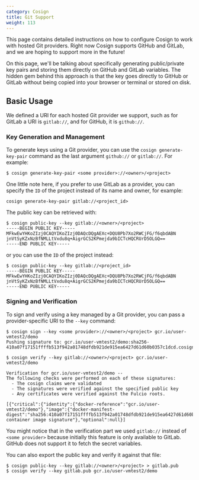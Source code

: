 ```yaml
---
category: Cosign
title: Git Support
weight: 113
---
```


This page contains detailed instructions on how to configure Cosign to work with hosted Git providers. Right
now Cosign supports GitHub and GitLab, and we are hoping to support more in the future!

On this page, we'll be talking about specifically generating public/private key pairs and storing them directly
on GitHub and GitLab variables. The hidden gem behind this approach is that the key goes directly to GitHub
or GitLab without being copied into your browser or terminal or stored on disk.

## Basic Usage

We defined a URI for each hosted Git provider we support, such as for GitLab a URI is `gitlab://`, and for GitHub,
it is `github://`.

### Key Generation and Management

To generate keys using a Git provider, you can use the `cosign generate-key-pair` command as the last
argument `github://` or `gitlab://`. For example:

```shell
$ cosign generate-key-pair <some provider>://<owner>/<project>
```

One little note here, if you prefer to use GitLab as a provider, you can specify the `ID` of the project instead of
its name and owner, for example:

```shell
cosign generate-key-pair gitlab://<project_id>
```

The public key can be retrieved with:

```shell
$ cosign public-key --key gitlab://<owner>/<project>
-----BEGIN PUBLIC KEY-----
MFkwEwYHKoZIzj0CAQYIKoZIzj0DAQcDQgAEXc+DQU8Pb7Xo2RWCjFG/f6qbdABN
jnVtSyKZxNzBfNMLLtVxdu8q+AigrGCS2KPmejda9bICTcHQCRUrD5OLGQ==
-----END PUBLIC KEY-----
```

or you can use the `ID` of the project instead:

```shell
$ cosign public-key --key gitlab://<project_id>
-----BEGIN PUBLIC KEY-----
MFkwEwYHKoZIzj0CAQYIKoZIzj0DAQcDQgAEXc+DQU8Pb7Xo2RWCjFG/f6qbdABN
jnVtSyKZxNzBfNMLLtVxdu8q+AigrGCS2KPmejda9bICTcHQCRUrD5OLGQ==
-----END PUBLIC KEY-----
```

### Signing and Verification

To sign and verify using a key managed by a Git provider, you can pass a provider-specific URI to the `--key` command:

```shell
$ cosign sign --key <some provider>://<owner>/<project> gcr.io/user-vmtest2/demo
Pushing signature to: gcr.io/user-vmtest2/demo:sha256-410a07f17151ffffb513f942a01748dfdb921de915ea6427d61d60b0357c1dcd.cosign

$ cosign verify --key gitlab://<owner>/<project> gcr.io/user-vmtest2/demo

Verification for gcr.io/user-vmtest2/demo --
The following checks were performed on each of these signatures:
  - The cosign claims were validated
  - The signatures were verified against the specified public key
  - Any certificates were verified against the Fulcio roots.

[{"critical":{"identity":{"docker-reference":"gcr.io/user-vmtest2/demo"},"image":{"docker-manifest-digest":"sha256:410a07f17151ffffb513f942a01748dfdb921de915ea6427d61d60b0357c1dcd"},"type":"cosign container image signature"},"optional":null}]
```

You might notice that in the verification part we used `gitlab://` instead of `<some provider>` because initially this
feature is only available to GitLab. GitHub does not support it to fetch the secret variables.

You can also export the public key and verify it against that file:

```shell
$ cosign public-key --key gitlab://<owner>/<project> > gitlab.pub
$ cosign verify --key gitlab.pub gcr.io/user-vmtest2/demo
```